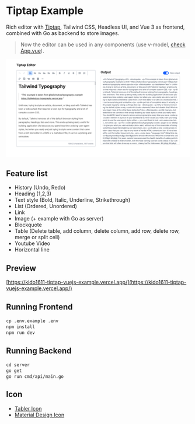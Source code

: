 # Tiptap Example

Rich editor with [Tiptap](https://tiptap.dev), Tailwind CSS, Headless UI, and Vue 3 as frontend, combined with Go as backend to store images.

> Now the editor can be used in any components (use v-model, [check App.vue](https://github.com/kido1611/tiptap-vuejs-example/blob/main/src/App.vue#L19)).

![example](/images/example.png)

## Feature list

- History (Undo, Redo)
- Heading (1,2,3)
- Text style (Bold, Italic, Underline, Strikethrough)
- List (Ordered, Unordered)
- Link
- Image (+ example with Go as server)
- Blockquote
- Table (Delete table, add column, delete column, add row, delete row, merge or split cell)
- Youtube Video
- Horizontal line

## Preview

[https://kido1611-tiptap-vuejs-example.vercel.app/](https://kido1611-tiptap-vuejs-example.vercel.app/)

## Running Frontend

```shell
cp .env.example .env
npm install
npm run dev
```

## Running Backend

```shell
cd server
go get
go run cmd/api/main.go
```

## Icon

- [Tabler Icon](https://tabler-icons.io/)
- [Material Design Icon](https://materialdesignicons.com/)
